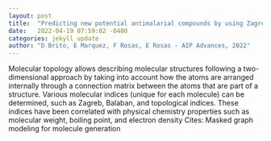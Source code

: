```yaml
---
layout: post
title:  "Predicting new potential antimalarial compounds by using Zagreb topological indices"
date:   2022-04-19 07:59:02 -0400
categories: jekyll update
author: "D Brito, E Marquez, F Rosas, E Rosas - AIP Advances, 2022"
---
```

Molecular topology allows describing molecular structures following a two- dimensional approach by taking into account how the atoms are arranged internally through a connection matrix between the atoms that are part of a structure. Various molecular indices (unique for each molecule) can be determined, such as Zagreb, Balaban, and topological indices. These indices have been correlated with physical chemistry properties such as molecular weight, boiling point, and electron density Cites: Masked graph modeling for molecule generation